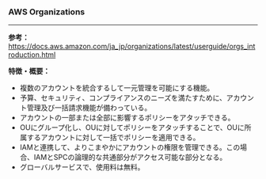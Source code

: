 ### AWS Organizations
---
**参考：**
https://docs.aws.amazon.com/ja_jp/organizations/latest/userguide/orgs_introduction.html

**特徴・概要：**
- 複数のアカウントを統合するして一元管理を可能にする機能。
- 予算、セキュリティ、コンプライアンスのニーズを満たすために、アカウント管理及び一括請求機能が備わっている。
- アカウントの一部または全部に影響するポリシーをアタッチできる。
- OUにグループ化し、OUに対してポリシーをアタッチすることで、OUに所属するアカウントに対して一括でポリシーを適用できる。
- IAMと連携して、よりこまやかにアカウントの権限を管理できる。この場合、IAMとSPCの論理的な共通部分がアクセス可能な部分となる。
- グローバルサービスで、使用料は無料。